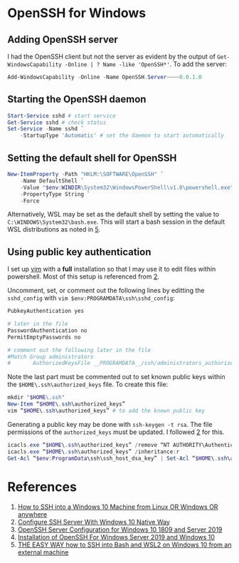 # OpenSSH for Windows

## Adding OpenSSH server

I had the OpenSSH client but not the server as evident by the output of
`Get-WindowsCapability -Online | ? Name -like 'OpenSSH*'`. To add the server:

```powershell
Add-WindowsCapability -Online -Name OpenSSH.Server~~~~0.0.1.0
```
## Starting the OpenSSH daemon

```powershell
Start-Service sshd # start service
Get-Service sshd # check status
Set-Service -Name sshd `
    -StartupType 'Automatic' # set the daemon to start automatically
```

## Setting the default shell for OpenSSH

```powershell
New-ItemProperty -Path "HKLM:\SOFTWARE\OpenSSH" `
    -Name DefaultShell `
    -Value "$env:WINDIR\System32\WindowsPowerShell\v1.0\powershell.exe" `
    -PropertyType String `
    -Force
```

Alternatively, WSL may be set as the default shell by setting the value to
`C:\WINDOWS\System32\bash.exe`. This will start a bash session in the default
WSL distributions as noted in [5](#references).

## Using public key authentication

I set up [vim](https://www.vim.org/download.php#pc) with a **full**
installation so that I may use it to edit files within powershell. Most of this
setup is referenced from [2](#references).

Uncomment, set, or comment out the following lines by editting the
`sshd_config` with `vim $env:PROGRAMDATA\ssh\sshd_config`:

```powershell
PubkeyAuthentication yes

# later in the file
PasswordAuthentication no
PermitEmptyPasswords no

# comment out the following later in the file
#Match Group administrators
#       AuthorizedKeysFile __PROGRAMDATA__/ssh/administrators_authorized_keys
```

Note the last part must be commented out to set known public keys within the
`$HOME\.ssh\authorized_keys` file. To create this file:

```powershell
mkdir "$HOME\.ssh"
New-Item “$HOME\.ssh\authorized_keys”
vim “$HOME\.ssh\authorized_keys” # to add the known public key
```

Generating a public key may be done with `ssh-keygen -t rsa`. The file
permissions of the `authorized_keys` must be updated. I followed
[2](#references) for this.

```powershell
icacls.exe “$HOME\.ssh\authorized_keys” /remove “NT AUTHORITY\Authenticated Users”
icacls.exe “$HOME\.ssh\authorized_keys” /inheritance:r
Get-Acl “$env:ProgramData\ssh\ssh_host_dsa_key” | Set-Acl “$HOME\.ssh\authorized_keys”
```

# References

1. [How to SSH into a Windows 10 Machine from Linux OR Windows OR anywhere](https://www.hanselman.com/blog/how-to-ssh-into-a-windows-10-machine-from-linux-or-windows-or-anywhere)
2. [Configure SSH Server With Windows 10 Native Way](https://medium.com/rkttu/set-up-your-ssh-server-in-windows-10-native-way-1aab9021c3a6)
3. [OpenSSH Server Configuration for Windows 10 1809 and Server 2019](https://docs.microsoft.com/en-us/windows-server/administration/openssh/openssh_server_configuration?WT.mc_id=-blog-scottha)
4. [Installation of OpenSSH For Windows Server 2019 and Windows 10](https://docs.microsoft.com/en-us/windows-server/administration/openssh/openssh_install_firstuse)
5. [THE EASY WAY how to SSH into Bash and WSL2 on Windows 10 from an external machine](https://www.hanselman.com/blog/the-easy-way-how-to-ssh-into-bash-and-wsl2-on-windows-10-from-an-external-machine)